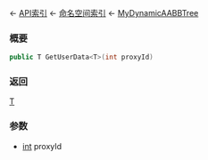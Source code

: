 ← [API索引](Api-Index) ← [命名空间索引](Namespace-Index) ← [MyDynamicAABBTree](VRageMath.MyDynamicAABBTree)

### 概要

```csharp
public T GetUserData<T>(int proxyId)
```

### 返回

[T]()

### 参数

* [int](https://docs.microsoft.com/en-us/dotnet/api/System.Int32?view=netframework-4.6) proxyId
